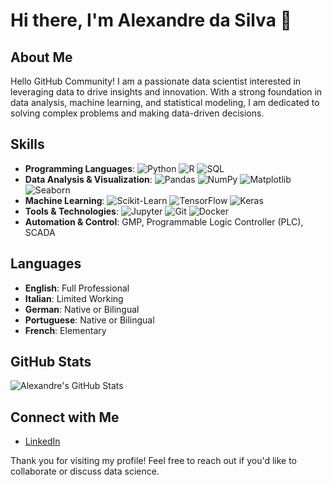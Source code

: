 # Hi there, I'm Alexandre da Silva 👋

## About Me
Hello GitHub Community!
I am a passionate data scientist interested in leveraging data to drive insights and innovation. With a strong foundation in data analysis, machine learning, and statistical modeling, I am dedicated to solving complex problems and making data-driven decisions.


## Skills
- **Programming Languages**: ![Python](https://img.shields.io/badge/-Python-black?style=flat-square&logo=python) ![R](https://img.shields.io/badge/-R-black?style=flat-square&logo=r) ![SQL](https://img.shields.io/badge/-SQL-black?style=flat-square&logo=postgresql)
- **Data Analysis & Visualization**: ![Pandas](https://img.shields.io/badge/-Pandas-black?style=flat-square&logo=pandas) ![NumPy](https://img.shields.io/badge/-NumPy-black?style=flat-square&logo=numpy) ![Matplotlib](https://img.shields.io/badge/-Matplotlib-black?style=flat-square&logo=matplotlib) ![Seaborn](https://img.shields.io/badge/-Seaborn-black?style=flat-square&logo=seaborn)
- **Machine Learning**: ![Scikit-Learn](https://img.shields.io/badge/-Scikit--Learn-black?style=flat-square&logo=scikit-learn) ![TensorFlow](https://img.shields.io/badge/-TensorFlow-black?style=flat-square&logo=tensorflow) ![Keras](https://img.shields.io/badge/-Keras-black?style=flat-square&logo=keras)
- **Tools & Technologies**: ![Jupyter](https://img.shields.io/badge/-Jupyter-black?style=flat-square&logo=jupyter) ![Git](https://img.shields.io/badge/-Git-black?style=flat-square&logo=git) ![Docker](https://img.shields.io/badge/-Docker-black?style=flat-square&logo=docker)
- **Automation & Control**: GMP, Programmable Logic Controller (PLC), SCADA


## Languages
- **English**: Full Professional
- **Italian**: Limited Working
- **German**: Native or Bilingual
- **Portuguese**: Native or Bilingual
- **French**: Elementary


## GitHub Stats
![Alexandre's GitHub Stats](https://github-readme-stats.vercel.app/api?username=yourusername&show_icons=true)

## Connect with Me
- [LinkedIn](https://www.linkedin.com/in/alexandre-da-silva-5a4000154)

Thank you for visiting my profile! Feel free to reach out if you'd like to collaborate or discuss data science.
